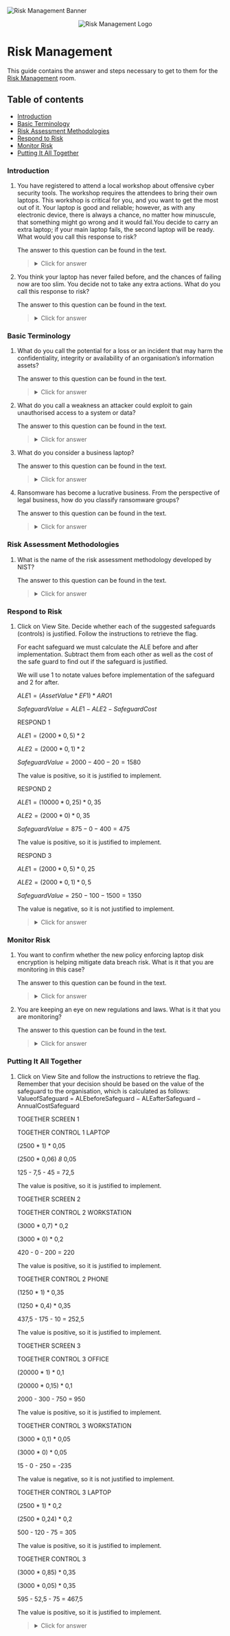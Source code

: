 ![Risk Management Banner](https://github.com/Kevinovitz/TryHackMe_Writeups/blob/main/seriskmanagement/Risk_Management_Banner.png)

<p align="center">
   <img src="https://github.com/Kevinovitz/TryHackMe_Writeups/blob/main/seriskmanagement/risk_Management_Cover.png" alt="Risk Management Logo">
</p>

# Risk Management

This guide contains the answer and steps necessary to get to them for the [Risk Management](https://tryhackme.com/room/seriskmanagement) room.

## Table of contents

- [Introduction](#introduction)
- [Basic Terminology](#basic-terminology)
- [Risk Assessment Methodologies](#risk-assessment-methodologies)
- [Respond to Risk](#respond-to-risk)
- [Monitor Risk](#monitor-risk)
- [Putting It All Together](#putting-it-all-together)

### Introduction

1. You have registered to attend a local workshop about offensive cyber security tools. The workshop requires the attendees to bring their own laptops. This workshop is critical for you, and you want to get the most out of it. Your laptop is good and reliable; however, as with any electronic device, there is always a chance, no matter how minuscule, that something might go wrong and it would fail.You decide to carry an extra laptop; if your main laptop fails, the second laptop will be ready. What would you call this response to risk?

   The answer to this question can be found in the text.

   ><details><summary>Click for answer</summary>Risk Reduction</details>

2. You think your laptop has never failed before, and the chances of failing now are too slim. You decide not to take any extra actions. What do you call this response to risk?

   The answer to this question can be found in the text.

   ><details><summary>Click for answer</summary>Risk acceptance</details>

### Basic Terminology

1. What do you call the potential for a loss or an incident that may harm the confidentiality, integrity or availability of an organisation’s information assets?

   The answer to this question can be found in the text.

   ><details><summary>Click for answer</summary>Risk</details>

2. What do you call a weakness an attacker could exploit to gain unauthorised access to a system or data?

   The answer to this question can be found in the text.

   ><details><summary>Click for answer</summary>Vulnerability</details>

3. What do you consider a business laptop?

   The answer to this question can be found in the text.

   ><details><summary>Click for answer</summary>Asset</details>

4. Ransomware has become a lucrative business. From the perspective of legal business, how do you classify ransomware groups?

   The answer to this question can be found in the text.

   ><details><summary>Click for answer</summary>Threat</details>

### Risk Assessment Methodologies

1. What is the name of the risk assessment methodology developed by NIST?

   The answer to this question can be found in the text.

   ><details><summary>Click for answer</summary>NIST SP 800-30</details>

### Respond to Risk

1. Click on View Site. Decide whether each of the suggested safeguards (controls) is justified. Follow the instructions to retrieve the flag.

   For eacht safeguard we must calculate the ALE before and after implementation. Subtract them from each other as well as the cost of the safe guard to find out if the safeguard is justified.

   We will use 1 to notate values before implementation of the safeguard and 2 for after.

   $ALE1 = (AssetValue * EF1) * ARO1$

   $SafeguardValue = ALE1 - ALE2 - SafeguardCost$

   RESPOND 1

   $ALE1 = (2000 * 0,5) * 2$

   $ALE2 = (2000 * 0,1) * 2$

   $SafeguardValue = 2000 - 400 - 20 = 1580$

   The value is positive, so it is justified to implement.

   RESPOND 2

   $ALE1 = (10000 * 0,25) * 0,35$

   $ALE2 = (2000 * 0) * 0,35$

   $SafeguardValue = 875 - 0 - 400 = 475$

   The value is positive, so it is justified to implement.

   RESPOND 3

   $ALE1 = (2000 * 0,5) * 0,25$

   $ALE2 = (2000 * 0,1) * 0,5$

   $SafeguardValue = 250 - 100 - 1500 = 1350$

   The value is negative, so it is not justified to implement.

   ><details><summary>Click for answer</summary>THM{Excellent_Risk_Management}</details>

### Monitor Risk

1. You want to confirm whether the new policy enforcing laptop disk encryption is helping mitigate data breach risk. What is it that you are monitoring in this case?

   The answer to this question can be found in the text.

   ><details><summary>Click for answer</summary>Effectiveness</details>

2. You are keeping an eye on new regulations and laws. What is it that you are monitoring?

   The answer to this question can be found in the text.

   ><details><summary>Click for answer</summary>Compliance</details>

### Putting It All Together

1. Click on View Site and follow the instructions to retrieve the flag. Remember that your decision should be based on the value of the safeguard to the organisation, which is calculated as follows: ValueofSafeguard = ALEbeforeSafeguard − ALEafterSafeguard − AnnualCostSafeguard

   TOGETHER SCREEN 1
   
   TOGETHER CONTROL 1 LAPTOP
   
   (2500 * 1) * 0,05

   (2500 * 0,06) *8* 0,05

   125 - 7,5 - 45 = 72,5

   The value is positive, so it is justified to implement.

   TOGETHER SCREEN 2

   TOGETHER CONTROL 2 WORKSTATION

   (3000 * 0,7) * 0,2

   (3000 * 0) * 0,2

   420 - 0 - 200 = 220

   The value is positive, so it is justified to implement.

   TOGETHER CONTROL 2 PHONE
   
   (1250 * 1) * 0,35

   (1250 * 0,4) * 0,35

   437,5 - 175 - 10 = 252,5

   The value is positive, so it is justified to implement.

   TOGETHER SCREEN 3

   TOGETHER CONTROL 3 OFFICE

   (20000 * 1) * 0,1

   (20000 * 0,15) * 0,1

   2000 - 300 - 750 = 950

   The value is positive, so it is justified to implement.

   TOGETHER CONTROL 3 WORKSTATION

   (3000 * 0,1) * 0,05

   (3000 * 0) * 0,05

   15 - 0 - 250 = -235

   The value is negative, so it is not justified to implement.

   TOGETHER CONTROL 3 LAPTOP

   (2500 * 1) * 0,2

   (2500 * 0,24) * 0,2

   500 - 120 - 75 = 305

   The value is positive, so it is justified to implement.

   TOGETHER CONTROL 3 

   (3000 * 0,85) * 0,35

   (3000 * 0,05) * 0,35

   595 - 52,5 - 75 = 467,5

   The value is positive, so it is justified to implement.

   ><details><summary>Click for answer</summary>THM{OFFICE_RISK_MANAGED}</details>